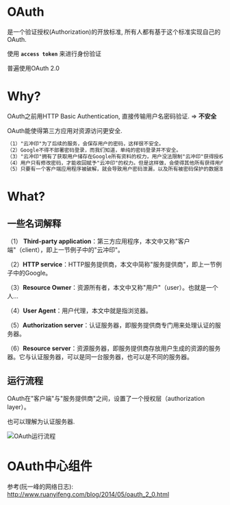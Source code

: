 # OAuth

是一个验证授权(Authorization)的开放标准, 所有人都有基于这个标准实现自己的OAuth.

使用 **`access token`** 来进行身份验证

普遍使用OAuth 2.0

# Why?

OAuth之前用HTTP Basic Authentication, 直接传输用户名密码验证. => **不安全**

OAuth能使得第三方应用对资源访问更安全.

```xml
（1）"云冲印"为了后续的服务，会保存用户的密码，这样很不安全。
（2）Google不得不部署密码登录，而我们知道，单纯的密码登录并不安全。
（3）"云冲印"拥有了获取用户储存在Google所有资料的权力，用户没法限制"云冲印"获得授权的范围和有效期。
（4）用户只有修改密码，才能收回赋予"云冲印"的权力。但是这样做，会使得其他所有获得用户授权的客户端应用程序全部失效。
（5）只要有一个客户端应用程序被破解，就会导致用户密码泄漏，以及所有被密码保护的数据泄漏。
```





# What?

## 一些名词解释

（1） **Third-party application**：第三方应用程序，本文中又称"客户端"（client），即上一节例子中的"云冲印"。

（2）**HTTP service**：HTTP服务提供商，本文中简称"服务提供商"，即上一节例子中的Google。

（3）**Resource Owner**：资源所有者，本文中又称"用户"（user）。也就是一个人...

（4）**User Agent**：用户代理，本文中就是指浏览器。

（5）**Authorization server**：认证服务器，即服务提供商专门用来处理认证的服务器。

（6）**Resource server**：资源服务器，即服务提供商存放用户生成的资源的服务器。它与认证服务器，可以是同一台服务器，也可以是不同的服务器。

## 运行流程

OAuth在"客户端"与"服务提供商"之间，设置了一个授权层（authorization layer）。

也可以理解为认证服务器. 

![OAuth运行流程](https://s2.loli.net/2022/03/04/COhLIMkVP1KGaAw.png)







# OAuth中心组件

















参考(阮一峰的网络日志): http://www.ruanyifeng.com/blog/2014/05/oauth_2_0.html

